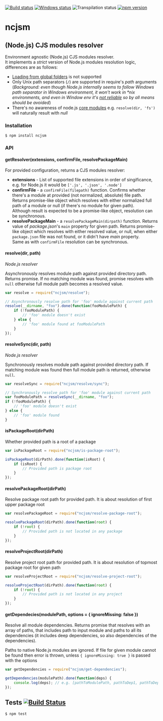 [![Build status][nix-build-image]][nix-build-url]
[![Windows status][win-build-image]][win-build-url]
![Transpilation status][transpilation-image]
[![npm version][npm-image]][npm-url]

# ncjsm

## (Node.js) CJS modules resolver

Environment agnostic (Node.js) CJS modules resolver.  
It implements a _strict_ version of Node.js modules resolution logic, differences are as follows:

-   [Loading from global folders](https://nodejs.org/api/all.html#all_loading_from_the_global_folders) is not supported
-   Only Unix path separators (`/`) are supported in require's _path_ arguments (_Background: even though Node.js internally seems to follow Windows path separator in Windows environment, it won't work in \*nix environments, and even in Window env it's [not reliable](https://github.com/nodejs/node/issues/6049) so by all means should be avoided_)
-   There's no awareness of node.js [core modules](https://nodejs.org/api/all.html#all_core_modules)
    e.g. `resolve(dir, 'fs')` will naturally result with _null_

### Installation

    $ npm install ncjsm

### API

#### getResolver(extensions, confirmFile, resolvePackageMain)

For provided configuration, returns a CJS modules resolver:

-   **extensions** - List of supported file extensions in order of singificance, e.g. for Node.js it would be `['.js', '.json', '.node']`
-   **confirmFile** - a `confirmFile(filepath)` function. Confirms whether there's a module at provided (not normalized, absolute) file path. Returns promise-like object which resolves with either normalized full path of a module or null (if there's no module for given path).  
    Although result is expected to be a promise-like object, resolution can be synchronous.
-   **resolvePackageMain** - a `resolvePackageMain(dirpath)` function. Returns value of _package.json_'s `main` property for given path. Returns promise-like object which resolves with either resolved value, or null, when either `package.json` file was not found, or it didn't have _main_ property.  
    Same as with `confirmFile` resolution can be synchronous.

#### resolve(dir, path)

_Node.js resolver_

Asynchronously resolves module path against provided directory path.
Returns promise. If no matching module was found, promise resolves with `null` otherwise
full module path becomes a resolved value.

```javascript
var resolve = require("ncjsm/resolve");

// Asynchronously resolve path for 'foo' module against current path
resolve(__dirname, "foo").done(function(fooModulePath) {
	if (!fooModulePath) {
		// 'foo' module doesn't exist
	} else {
		// 'foo' module found at fooModulePath
	}
});
```

#### resolveSync(dir, path)

_Node.js resolver_

Synchronously resolves module path against provided directory path.
If matching module was found then full module path is returned, otherwise `null`.

```javascript
var resolveSync = require("ncjsm/resolve/sync");

// Synchronously resolve path for 'foo' module against current path
var fooModulePath = resolveSync(__dirname, "foo");
if (!fooModulePath) {
	// 'foo' module doesn't exist
} else {
	// 'foo' module found
}
```

#### isPackageRoot(dirPath)

Whether provided path is a root of a package

```javascript
var isPackageRoot = require("ncjsm/is-package-root");

isPackageRoot(dirPath).done(function(isRoot) {
	if (isRoot) {
		// Provided path is package root
	}
});
```

#### resolvePackageRoot(dirPath)

Resolve package root path for provided path. It is about resolution of first upper package root

```javascript
var resolvePackageRoot = require("ncjsm/resolve-package-root");

resolvePackageRoot(dirPath).done(function(root) {
	if (!root) {
		// Provided path is not located in any package
	}
});
```

#### resolveProjectRoot(dirPath)

Resolve project root path for provided path. It is about resolution of topmost package root for given path

```javascript
var resolveProjectRoot = require("ncjsm/resolve-project-root");

resolveProjectRoot(dirPath).done(function(root) {
	if (!root) {
		// Provided path is not located in any project
	}
});
```

#### getDependecies(modulePath, options = { ignoreMissing: false })

Resolve all module dependencies. Returns promise that resolves with an array of paths, that includes path to input module and paths to all its dependencies (it includes deep dependencies, so also dependencies of the dependencies).

Paths to native Node.js modules are ignored. If file for given module cannot be found then error is thrown, unless `{ ignoreMissing: true }` is passed with the options

```javascript
var getDependencies = require("ncjsm/get-dependencies");

getDependencies(modulePath).done(function(deps) {
	console.log(deps); // e.g. [pathToModulePath, pathToDep1, pathToDep2, ...pathToDepn]
});
```

## Tests [![Build Status](https://travis-ci.org/medikoo/ncjsm.svg)](https://travis-ci.org/medikoo/ncjsm)

    $ npm test

[nix-build-image]: https://semaphoreci.com/api/v1/medikoo-org/ncjsm/branches/master/shields_badge.svg
[nix-build-url]: https://semaphoreci.com/medikoo-org/ncjsm
[win-build-image]: https://ci.appveyor.com/api/projects/status/i68ocohu91ejv77k?svg=true
[win-build-url]: https://ci.appveyor.com/project/medikoo/ncjsm
[transpilation-image]: https://img.shields.io/badge/transpilation-free-brightgreen.svg
[npm-image]: https://img.shields.io/npm/v/ncjsm.svg
[npm-url]: https://www.npmjs.com/package/ncjsm
